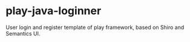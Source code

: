 # play-java-loginner
User login and register template of play framework, based on Shiro and Semantics UI.
